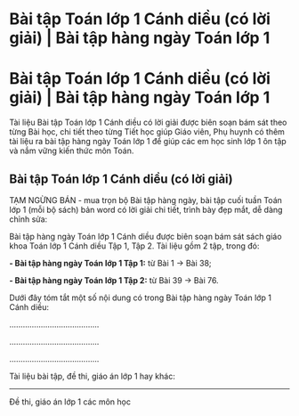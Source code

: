 # Bài tập Toán lớp 1 Cánh diều (có lời giải) | Bài tập hàng ngày Toán lớp 1

# Bài tập Toán lớp 1 Cánh diều (có lời giải) | Bài tập hàng ngày Toán lớp 1

Tài liệu Bài tập Toán lớp 1 Cánh diều có lời giải được biên soạn bám sát theo từng Bài học, chi tiết theo từng Tiết học giúp Giáo viên, Phụ huynh có thêm tài liệu ra bài tập hàng ngày Toán lớp 1 để giúp các em học sinh lớp 1 ôn tập và nắm vững kiến thức môn Toán.

## Bài tập Toán lớp 1 Cánh diều (có lời giải)

TẠM NGỪNG BÁN - mua trọn bộ Bài tập hàng ngày, bài tập cuối tuần Toán lớp 1 (mỗi bộ sách) bản word có lời giải chi tiết, trình bày đẹp mắt, dễ dàng chỉnh sửa:

Bài tập hàng ngày Toán lớp 1 Cánh diều được biên soạn bám sát sách giáo khoa Toán lớp 1 Cánh diều Tập 1, Tập 2. Tài liệu gồm 2 tập, trong đó:

**\- Bài tập hàng ngày Toán lớp 1 Tập 1:** từ Bài 1 → Bài 38;

**\- Bài tập hàng ngày Toán lớp 1 Tập 2:** từ Bài 39 → Bài 76.

Dưới đây tóm tắt một số nội dung có trong Bài tập hàng ngày Toán lớp 1 Cánh diều:

........................................

........................................

........................................

Tài liệu bài tập, đề thi, giáo án lớp 1 hay khác:

* * *

Đề thi, giáo án lớp 1 các môn học
